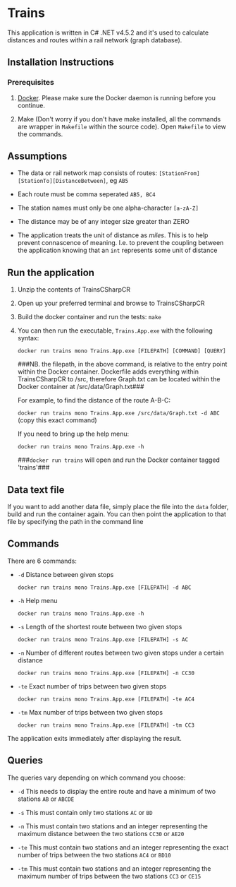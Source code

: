 # Trains

This application is written in C# .NET v4.5.2 and it's used to calculate distances and routes within a rail network (graph database).

## Installation Instructions

### Prerequisites

1. [Docker](https://docs.docker.com/engine/installation/). Please make sure the Docker daemon is running before you continue.

2. Make (Don't worry if you don't have make installed, all the commands are wrapper in ```Makefile``` within the source code). Open ```Makefile``` to view the commands.

## Assumptions

+ The data or rail network map consists of routes: ```[StationFrom][StationTo][DistanceBetween]```, eg ```AB5```

+ Each route must be comma seperated ```AB5, BC4```

+ The station names must only be one alpha-character ```[a-zA-Z]```

+ The distance may be of any integer size greater than ZERO

+ The application treats the unit of distance as *miles*. This is to help prevent connascence of meaning. I.e. to prevent the coupling between the application knowing that an ```int``` represents some unit of distance

## Run the application

1. Unzip the contents of TrainsCSharpCR

2. Open up your preferred terminal and browse to TrainsCSharpCR

3. Build the docker container and run the tests: ```make```

4. You can then run the executable, ```Trains.App.exe``` with the following syntax:

    ```docker run trains mono Trains.App.exe [FILEPATH] [COMMAND] [QUERY]```
    
    ###NB. the filepath, in the above command, is relative to the entry point within the Docker container. Dockerfile adds everything within TrainsCSharpCR to /src, therefore Graph.txt can be located within the Docker container at /src/data/Graph.txt###
    
    For example, to find the distance of the route A-B-C:
    
    ```docker run trains mono Trains.App.exe /src/data/Graph.txt -d ABC``` (copy this exact command)
    
    If you need to bring up the help menu:
    
    ```docker run trains mono Trains.App.exe -h```
    
    ###```docker run trains``` will open and run the Docker container tagged 'trains'###
    

## Data text file

If you want to add another data file, simply place the file into the ```data``` folder, build and run the container again. You can then point the application to that file by specifying the path in the command line

## Commands

There are 6 commands:

* ```-d```   Distance between given stops

     ```docker run trains mono Trains.App.exe [FILEPATH] -d ABC```
     
* ```-h```   Help menu

     ```docker run trains mono Trains.App.exe -h```
     
* ```-s```   Length of the shortest route between two given stops

     ```docker run trains mono Trains.App.exe [FILEPATH] -s AC```
     
* ```-n```   Number of different routes between two given stops under a certain distance

     ```docker run trains mono Trains.App.exe [FILEPATH] -n CC30```
     
* ```-te```  Exact number of trips between two given stops

     ```docker run trains mono Trains.App.exe [FILEPATH] -te AC4```
     
* ```-tm```  Max number of trips between two given stops

     ```docker run trains mono Trains.App.exe [FILEPATH] -tm CC3```
     
     
The application exits immediately after displaying the result.

## Queries

The queries vary depending on which command you choose:

+ ```-d```     This needs to display the entire route and have a minimum of two stations ```AB``` or ```ABCDE```

+ ```-s```     This must contain only two stations ```AC``` or ```BD```

+ ```-n```     This must contain two stations and an integer representing the maximum distance between the two stations ```CC30``` or ```AE20```

+ ```-te```    This must contain two stations and an integer representing the exact number of trips between the two stations ```AC4``` or ```BD10```

+ ```-tm```    This must contain two stations and an integer representing the maximum number of trips between the two stations ```CC3``` or ```CE15```
